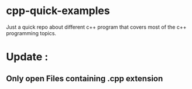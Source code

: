 # cpp-quick-examples
Just a quick repo about different c++ program that covers most of the c++ programming topics.

# Update :
## Only open Files containing .cpp extension
